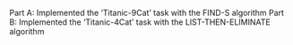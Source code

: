 Part A: Implemented the ‘Titanic-9Cat’ task with the FIND-S algorithm
Part B: Implemented the ‘Titanic-4Cat’ task with the LIST-THEN-ELIMINATE algorithm